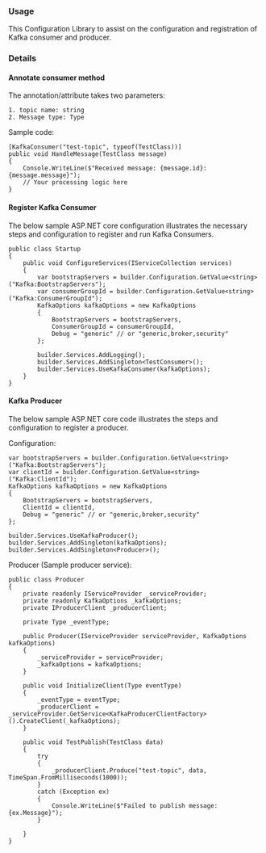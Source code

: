 ﻿### Usage
This Configuration Library to assist on the configuration and registration of Kafka consumer and producer.


### Details

#### Annotate consumer method

The annotation/attribute takes two parameters:
```
1. topic name: string
2. Message type: Type
```
Sample code:
```
[KafkaConsumer("test-topic", typeof(TestClass))]
public void HandleMessage(TestClass message)
{
    Console.WriteLine($"Received message: {message.id}: {message.message}");
    // Your processing logic here
}
```

#### Register Kafka Consumer

The below sample ASP.NET core configuration illustrates the necessary steps and configuration to register and run Kafka Consumers.  
```
public class Startup
{
    public void ConfigureServices(IServiceCollection services)
    {
        var bootstrapServers = builder.Configuration.GetValue<string>("Kafka:BootstrapServers");
        var consumerGroupId = builder.Configuration.GetValue<string>("Kafka:ConsumerGroupId");
        KafkaOptions kafkaOptions = new KafkaOptions
        {
            BootstrapServers = bootstrapServers,
            ConsumerGroupId = consumerGroupId,
            Debug = "generic" // or "generic,broker,security"
        };
        
        builder.Services.AddLogging();
        builder.Services.AddSingleton<TestConsumer>();
        builder.Services.UseKafkaConsumer(kafkaOptions);
    }
}
```

#### Kafka Producer
The below sample ASP.NET core code illustrates the steps and configuration to register a producer.

Configuration:
```
var bootstrapServers = builder.Configuration.GetValue<string>("Kafka:BootstrapServers");
var clientId = builder.Configuration.GetValue<string>("Kafka:ClientId");
KafkaOptions kafkaOptions = new KafkaOptions
{
    BootstrapServers = bootstrapServers,
    ClientId = clientId,
    Debug = "generic" // or "generic,broker,security"
};

builder.Services.UseKafkaProducer();
builder.Services.AddSingleton(kafkaOptions);
builder.Services.AddSingleton<Producer>();
```

Producer (Sample producer service):
```
public class Producer
{
    private readonly IServiceProvider _serviceProvider;
    private readonly KafkaOptions _kafkaOptions;
    private IProducerClient _producerClient;
    
    private Type _eventType;
    
    public Producer(IServiceProvider serviceProvider, KafkaOptions kafkaOptions)
    {
        _serviceProvider = serviceProvider;
        _kafkaOptions = kafkaOptions;
    }

    public void InitializeClient(Type eventType)
    {
        _eventType = eventType;
        _producerClient = _serviceProvider.GetService<KafkaProducerClientFactory>().CreateClient(_kafkaOptions);
    }
    
    public void TestPublish(TestClass data)
    {
        try
        {
            _producerClient.Produce("test-topic", data, TimeSpan.FromMilliseconds(1000));
        }
        catch (Exception ex)
        {
            Console.WriteLine($"Failed to publish message: {ex.Message}");
        }
        
    }
}
```
